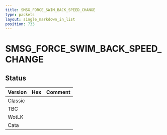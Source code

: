 ```yaml
---
title: SMSG_FORCE_SWIM_BACK_SPEED_CHANGE
type: packets
layout: single_markdown_in_list
position: 733
---
```


# SMSG_FORCE_SWIM_BACK_SPEED_CHANGE

## Status

Version | Hex | Comment
---------- | ---------- | ---------- 
Classic |  |  
TBC |  |  
WotLK |  |  
Cata |  |  
